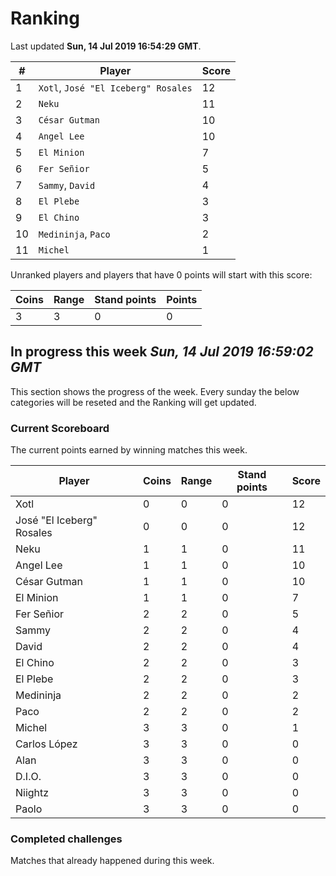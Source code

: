 # Ranking

Last updated **Sun, 14 Jul 2019 16:54:29 GMT**.

|#|Player|Score|
|-|------|-----|
|1|`Xotl`, `José "El Iceberg" Rosales`|12|
|2|`Neku`|11|
|3|`César Gutman`|10|
|4|`Angel Lee`|10|
|5|`El Minion`|7|
|6|`Fer Señior`|5|
|7|`Sammy`, `David`|4|
|8|`El Plebe`|3|
|9|`El Chino`|3|
|10|`Medininja`, `Paco`|2|
|11|`Michel`|1|

Unranked players and players that have 0 points will start with this score:

|Coins|Range|Stand points|Points|
|-----|-----|------------|------|
|3|3|0|0|

## In progress this week *Sun, 14 Jul 2019 16:59:02 GMT*
This section shows the progress of the week. Every sunday the below categories will be reseted and the Ranking will get updated.

### Current Scoreboard
The current points earned by winning matches this week.

|Player|Coins|Range|Stand points|Score|
|------|-----|-----|------------|-----|
|Xotl|0|0|0|12|
|José "El Iceberg" Rosales|0|0|0|12|
|Neku|1|1|0|11|
|Angel Lee|1|1|0|10|
|César Gutman|1|1|0|10|
|El Minion|1|1|0|7|
|Fer Señior|2|2|0|5|
|Sammy|2|2|0|4|
|David|2|2|0|4|
|El Chino|2|2|0|3|
|El Plebe|2|2|0|3|
|Medininja|2|2|0|2|
|Paco|2|2|0|2|
|Michel|3|3|0|1|
|Carlos López|3|3|0|0|
|Alan|3|3|0|0|
|D.I.O.|3|3|0|0|
|Niightz|3|3|0|0|
|Paolo|3|3|0|0|

### Completed challenges
Matches that already happened during this week.


